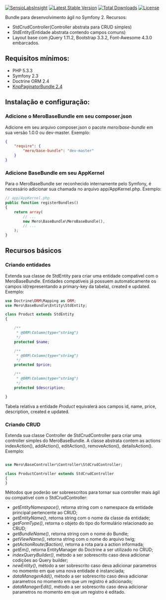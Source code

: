 [![SensioLabsInsight](https://insight.sensiolabs.com/projects/4612cf8e-4579-4ad5-a2ca-8e4620da09c8/mini.png)](https://insight.sensiolabs.com/projects/4612cf8e-4579-4ad5-a2ca-8e4620da09c8) [![Latest Stable Version](https://poser.pugx.org/mero/base-bundle/v/stable.svg)](https://packagist.org/packages/mero/base-bundle) [![Total Downloads](https://poser.pugx.org/mero/base-bundle/downloads.svg)](https://packagist.org/packages/mero/base-bundle) [![License](https://poser.pugx.org/mero/base-bundle/license.svg)](https://packagist.org/packages/mero/base-bundle)

Bundle para desenvolvimento ágil no Symfony 2. Recursos:

- StdCrudController(Controller abstrata para CRUD simples)
- StdEntity(Entidade abstrata contendo campos comuns)
- Layout base com jQuery 1.11.2, Bootstrap 3.3.2, Font-Awesome 4.3.0 embarcados.

## Requisitos mínimos:
- PHP 5.3.3
- Symfony 2.3
- Doctrine ORM 2.4
- [KnpPaginatorBundle 2.4](https://github.com/KnpLabs/KnpPaginatorBundle)

## Instalação e configuração:

### Adicione o MeroBaseBundle em seu composer.json

Adicione em seu arquivo composer.json o pacote *mero/base-bundle* em sua versão 1.0.0 ou dev-master.
Exemplo:

```json
{
    "require": {
        "mero/base-bundle": "dev-master"
    }
}
```

### Adicione BaseBundle em seu AppKernel

Para o MeroBaseBundle ser reconhecido internamente pelo Symfony, é necessário adicionar sua chamada no arquivo
app/AppKernel.php. Exemplo:

```php
// app/AppKernel.php
public function registerBundles()
{
    return array(
        // ...
        new Mero\BaseBundle\MeroBaseBundle(),
        // ...
    );
}
```

## Recursos básicos

### Criando entidades

Extenda sua classe de StdEntity para criar uma entidade compatível com o MeroBaseBundle. Entidades compatíveis
já possuem automaticamente os campos id(representando a primary-key da tabela), created e updated. Exemplo:

```php
use Doctrine\ORM\Mapping as ORM;
use Mero\BaseBundle\Entity\StdEntity;

class Product extends StdEntity
{

    /**
     * @ORM\Column(type="string")
     */
    protected $name;

    /**
     * @ORM\Column(type="string")
     */
    protected $price;

    /**
     * @ORM\Column(type="string")
     */
    protected $description;

}

```

Tabela relativa a entidade *Product* equivalerá aos campos id, name, price, description, created e updated.

### Criando CRUD

Extenda sua classe Controller de StdCrudController para criar uma controller simples do MeroBaseBundle. A classe
abstrata contem as actions indexAction(), addAction(), editAction(), removeAction(), detailsAction(). Exemplo:

```php

use Mero\BaseController\Controller\StdCrudController;

class ProductController extends StdCrudController
{
}

```

Métodos que poderão ser sobreescritos para tornar sua controller mais ágil ou compativel com o StdCrudController:

- *getEntityNamespace()*, retorna string com o namespace da entidade principal pertencente ao CRUD;
- *getEntityName()*, retorna string com o nome da classe da entidade;
- *getFormType()*, retorna o objeto do tipo do formulário relacionado ao CRUD;
- *getBundleName()*, retorna string com o nome do Bundle;
- *getViewName()*, retorna string com o nome do arquivo twig;
- *getActionRoute($action)*,  retorna a rota para a action informada;
- *getEm()*, retorna EntityManager do Doctrine a ser utilizado no CRUD;
- *indexQueryBuilder()*, método a ser sobrescrito caso deva adicionar codições ao Query builder;
- *newEntity()*, método a ser sobrescrito caso deva adicionar parametros no momento em que uma nova entidade é instanciada;
- *dataManagerAdd()*, método a ser sobrescrito caso deva adicionar parametros no momento em que um registro é adicionado;
- *dataManagerEdit()*, método a ser sobrescrito caso deva adicionar parametros no momento em que um registro é editado.
